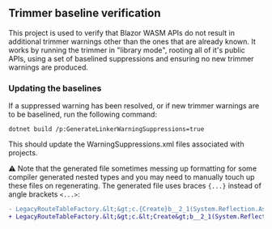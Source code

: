 ## Trimmer baseline verification

This project is used to verify that Blazor WASM APIs do not result in additional trimmer warnings other than the ones that are already known. It works by running the trimmer in "library mode", rooting all of it's public APIs, using a set of baselined suppressions and ensuring no new trimmer warnings are produced.

### Updating the baselines

If a suppressed warning has been resolved, or if new trimmer warnings are to be baselined, run the following command:

```
dotnet build /p:GenerateLinkerWarningSuppressions=true
```

This should update the WarningSuppressions.xml files associated with projects.

⚠️ Note that the generated file sometimes messing up formatting for some compiler generated nested types and you may need to manually touch up these files on regenerating. The generated file uses braces `{...}` instead of angle brackets `<...>`:

```diff
- LegacyRouteTableFactory.&lt;&gt;c.{Create}b__2_1(System.Reflection.Assembly)
+ LegacyRouteTableFactory.&lt;&gt;c.&lt;Create&gt;b__2_1(System.Reflection.Assembly)
```
